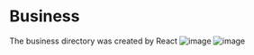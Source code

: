 # Business
The business directory was created by React
![image](https://user-images.githubusercontent.com/97164252/170716975-8757666c-cc1c-472d-81f6-56bd77dfbb59.png)
![image](https://user-images.githubusercontent.com/97164252/170717038-1ed11844-4546-4134-aa03-e07f738a64bb.png)
